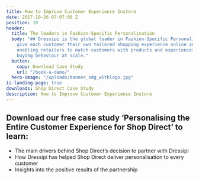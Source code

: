 ```yaml
---
title: How to Improve Customer Experience Instore
date: 2017-10-26 07:07:00 Z
position: 18
header:
  title: The leaders in Fashion-Specific Personalisation
  body: "## Dressipi is the global leader in Fashion-Specific Personalisation. We
    give each customer their own tailored shopping experience online and instore,
    enabling retailers to match customers with products and experiences to influence
    buying behaviour at scale."
  button:
    copy: Download Case Study
    url: "/book-a-demo/"
  hero-image: "/uploads/banner_sdg_withlogo.jpg"
is-landing-page: true
downloads: Shop Direct Case Study
description: How to Improve Customer Experience Instore
---
```


## Download our free case study ‘Personalising the Entire Customer Experience for Shop Direct’ to learn:

* The main drivers behind Shop Direct’s decision to partner with Dressipi
* How Dressipi has helped Shop Direct deliver personalisation to every customer
* Insights into the positive results of the partnership